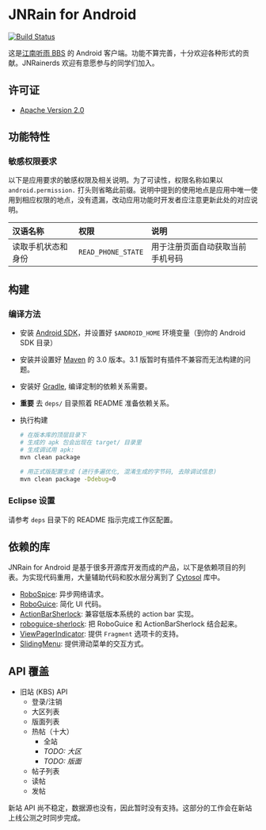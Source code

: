# JNRain for Android

[![Build Status](https://travis-ci.org/jnrainerds/jnrain-android.png)](https://travis-ci.org/jnrainerds/jnrain-android)

这是[江南听雨 BBS](http://bbs.jnrain.com/) 的 Android 客户端。功能不算完善，十分欢迎各种形式的贡献。JNRainerds 欢迎有意愿参与的同学们加入。


## 许可证

* [Apache Version 2.0](http://www.apache.org/licenses/LICENSE-2.0.html)


## 功能特性

### 敏感权限要求

以下是应用要求的敏感权限及相关说明。为了可读性，权限名称如果以 `android.permission.` 打头则省略此前缀。说明中提到的使用地点是应用中唯一使用到相应权限的地点，没有遗漏，改动应用功能时开发者应注意更新此处的对应说明。

汉语名称 | 权限 | 说明
:------- |:---- |:----
读取手机状态和身份 | `READ_PHONE_STATE` | 用于注册页面自动获取当前手机号码


## 构建

### 编译方法

*   安装 [Android SDK](http://developer.android.com/sdk/index.html)，并设置好 `$ANDROID_HOME` 环境变量（到你的 Android SDK 目录）
*   安装并设置好 [Maven](http://maven.apache.org/download.html) 的 3.0 版本。3.1 版暂时有插件不兼容而无法构建的问题。
*   安装好 [Gradle](http://www.gradle.org), 编译定制的依赖关系需要。
*   **重要** 去 `deps/` 目录照着 README 准备依赖关系。
*   执行构建

    ```sh
    # 在版本库的顶层目录下
    # 生成的 apk 包会出现在 target/ 目录里
    # 生成调试用 apk:
    mvn clean package

    # 用正式版配置生成 (进行多遍优化, 混淆生成的字节码, 去除调试信息)
    mvn clean package -Ddebug=0
    ```

### Eclipse 设置

请参考 `deps` 目录下的 README 指示完成工作区配置。


## 依赖的库

JNRain for Android 是基于很多开源库开发而成的产品，以下是依赖项目的列表。为实现代码重用，大量辅助代码和胶水层分离到了 [Cytosol](https://github.com/xen0n/Cytosol/) 库中。

* [RoboSpice](https://github.com/octo-online/robospice/): 异步网络请求。
* [RoboGuice](http://code.google.com/p/roboguice/): 简化 UI 代码。
* [ActionBarSherlock](http://actionbarsherlock.com/): 兼容低版本系统的 action bar 实现。
* [roboguice-sherlock](https://github.com/rtyley/roboguice-sherlock/): 把 RoboGuice 和 ActionBarSherlock 结合起来。
* [ViewPagerIndicator](http://viewpagerindicator.com/): 提供 `Fragment` 选项卡的支持。
* [SlidingMenu](https://github.com/jfeinstein10/SlidingMenu): 提供滑动菜单的交互方式。


## API 覆盖

* 旧站 (KBS) API
    * 登录/注销
    * 大区列表
    * 版面列表
    * 热帖（十大）
        - 全站
        - *TODO: 大区*
        - *TODO: 版面*
    * 帖子列表
    * 读帖
    * 发帖

新站 API 尚不稳定，数据源也没有，因此暂时没有支持。这部分的工作会在新站上线公测之时同步完成。


<!-- vim:set ai et ts=4 sw=4 sts=4 ff=unix fenc=utf-8: -->
